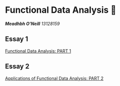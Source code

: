 __Functional Data Analysis__ :running:
===========================
***Meadhbh O'Neill**    13128159*


## Essay 1
[Functional Data Analysis: PART 1](https://github.com/ULStats/MA4128Assessment-2018/blob/master/Functional%20Data%20Analysis/MeadhbhONeill_FDA_1.md)

## Essay 2
[Applications of Functional Data Analysis: PART 2](https://github.com/ULStats/MA4128Assessment-2018/blob/master/Functional%20Data%20Analysis/MeadhbhONeill_FDA_2.md)
